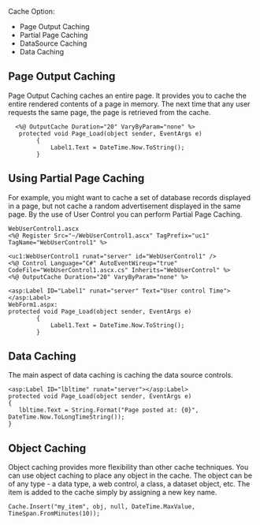Cache Option:

- Page Output Caching
- Partial Page Caching
- DataSource Caching
- Data Caching  
  

## Page Output Caching

Page Output Caching caches an entire page. It provides you to cache the entire rendered contents of a page in memory. The next time that any user requests the same page, the page is retrieved from the cache.

```
  <%@ OutputCache Duration="20" VaryByParam="none" %>
   protected void Page_Load(object sender, EventArgs e)
        {
            Label1.Text = DateTime.Now.ToString();
        }
```

## Using Partial Page Caching

 For example, you might want to cache a set of database records displayed in a page, but not cache a random advertisement displayed in the same page. By the use of User Control you can perform Partial Page Caching.

```
WebUserControl1.ascx
<%@ Register Src="~/WebUserControl1.ascx" TagPrefix="uc1" TagName="WebUserControl1" %>

<uc1:WebUserControl1 runat="server" id="WebUserControl1" />
<%@ Control Language="C#" AutoEventWireup="true" CodeFile="WebUserControl1.ascx.cs" Inherits="WebUserControl" %>
<%@ OutputCache Duration="20" VaryByParam="none" %>

<asp:Label ID="Label1" runat="server" Text="User control Time"></asp:Label>
WebForm1.aspx:
protected void Page_Load(object sender, EventArgs e)
        {
            Label1.Text = DateTime.Now.ToString();
        }
```



## Data Caching

The main aspect of data caching is caching the data source controls.

```
<asp:Label ID="lbltime" runat="server"></asp:Label>
protected void Page_Load(object sender, EventArgs e)
{
   lbltime.Text = String.Format("Page posted at: {0}", DateTime.Now.ToLongTimeString());
}
```

## Object Caching

Object caching provides more flexibility than other cache techniques. You can use object caching to place any object in the cache. The object can be of any type - a data type, a web control, a class, a dataset object, etc. The item is added to the cache simply by assigning a new key name.

```
Cache.Insert("my_item", obj, null, DateTime.MaxValue, TimeSpan.FromMinutes(10));
```

